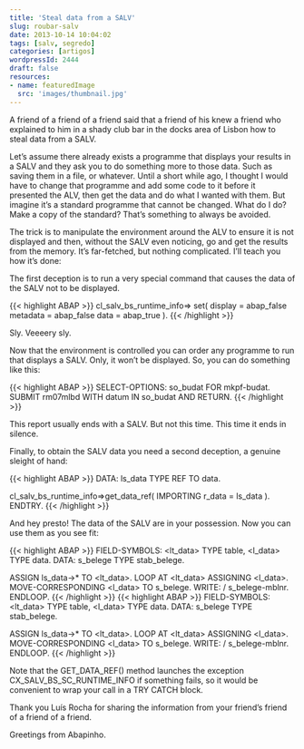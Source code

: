 ```yaml
---
title: 'Steal data from a SALV'
slug: roubar-salv
date: 2013-10-14 10:04:02
tags: [salv, segredo]
categories: [artigos]
wordpressId: 2444
draft: false
resources:
- name: featuredImage
  src: 'images/thumbnail.jpg'
---
```

A friend of a friend of a friend said that a friend of his knew a friend who explained to him in a shady club bar in the docks area of Lisbon how to steal data from a SALV.

<!--more-->

Let’s assume there already exists a programme that displays your results in a SALV and they ask you to do something more to those data. Such as saving them in a file, or whatever. Until a short while ago, I thought I would have to change that programme and add some code to it before it presented the ALV, then get the data and do what I wanted with them. But imagine it’s a standard programme that cannot be changed. What do I do? Make a copy of the standard? That’s something to always be avoided.

The trick is to manipulate the environment around the ALV to ensure it is not displayed and then, without the SALV even noticing, go and get the results from the memory. It’s far-fetched, but nothing complicated. I’ll teach you how it’s done:

The first deception is to run a very special command that causes the data of the SALV not to be displayed.


{{< highlight ABAP >}}
cl_salv_bs_runtime_info=> set(
      display  = abap_false
      metadata = abap_false
      data     = abap_true ).
{{< /highlight >}}

Sly. Veeeery sly.

Now that the environment is controlled you can order any programme to run that displays a SALV. Only, it won’t be displayed. So, you can do something like this:


{{< highlight ABAP >}}
SELECT-OPTIONS: so_budat FOR mkpf-budat.
SUBMIT rm07mlbd WITH datum IN so_budat AND RETURN.
{{< /highlight >}}

This report usually ends with a SALV. But not this time. This time it ends in silence.

Finally, to obtain the SALV data you need a second deception, a genuine sleight of hand:


{{< highlight ABAP >}}
DATA: ls_data TYPE REF TO data.

cl_salv_bs_runtime_info=>get_data_ref(
  IMPORTING r_data = ls_data ).
ENDTRY.
{{< /highlight >}}

And hey presto! The data of the SALV are in your possession. Now you can use them as you see fit:


{{< highlight ABAP >}}
FIELD-SYMBOLS: <lt_data> TYPE table,
               <l_data> TYPE data.
DATA: s_belege TYPE stab_belege.

ASSIGN ls_data->* TO <lt_data>.
LOOP AT <lt_data> ASSIGNING <l_data>.
  MOVE-CORRESPONDING <l_data> TO s_belege.
  WRITE: / s_belege-mblnr.
ENDLOOP.
{{< /highlight >}}
{{< highlight ABAP >}}
FIELD-SYMBOLS: <lt_data> TYPE table,
               <l_data> TYPE data.
DATA: s_belege TYPE stab_belege.

ASSIGN ls_data->* TO <lt_data>.
LOOP AT <lt_data> ASSIGNING <l_data>.
  MOVE-CORRESPONDING <l_data> TO s_belege.
  WRITE: / s_belege-mblnr.
ENDLOOP.
{{< /highlight >}}

Note that the GET_DATA_REF() method launches the exception CX_SALV_BS_SC_RUNTIME_INFO if something fails, so it would be convenient to wrap your call in a TRY CATCH block.

Thank you Luís Rocha for sharing the information from your friend’s friend of a friend of a friend.

Greetings from Abapinho.
